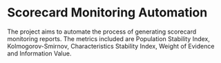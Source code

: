 # Scorecard Monitoring Automation

The project aims to automate the process of generating scorecard monitoring reports. The metrics included are Population Stability Index, Kolmogorov-Smirnov, Characteristics Stability Index, Weight of Evidence and Information Value.
